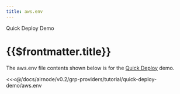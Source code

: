 ```yaml
---
title: aws.env
---
```


<TitleSpan>Quick Deploy Demo</TitleSpan>

# {{$frontmatter.title}}

The aws.env file contents shown below is for the [Quick Deploy](./) demo.

<<<@/docs/airnode/v0.2/grp-providers/tutorial/quick-deploy-demo/aws.env
